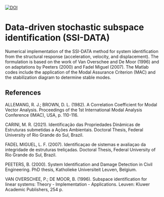 [![DOI](https://zenodo.org/badge/DOI/10.5281/zenodo.7348687.svg)](https://doi.org/10.5281/zenodo.7348687)

# Data-driven stochastic subspace identification (SSI-DATA)

Numerical implementation of the SSI-DATA method for system identification from the structural response (acceleration, velocity, and displacement). The formulation is based on the work of Van Overschee and De Moor (1996) and on adaptations by Peeters (2000) and Fadel Miguel (2007). The Matlab codes include the application of the Modal Assurance Criterion (MAC) and the stabilization diagram to determine stable modes.

## References

ALLEMANG, R. J.; BROWN, D. L. (1982). A Correlation Coefficient for Modal Vector Analysis. Proceedings of the 1st International Modal Analysis Conference (IMAC), USA, p. 110-116. 

CARINI, M. R. (2021). Identificação das Propriedades Dinâmicas de Estruturas submetidas a Ações Ambientais. Doctoral Thesis, Federal University of Rio Grande do Sul, Brazil.

FADEL MIGUEL, L. F. (2007). Identificaçao de sistemas e avaliaçao da integridade de estruturas treliçadas. Doctoral Thesis, Federal University of Rio Grande do Sul, Brazil.

PEETERS, B. (2000). System Identification and Damage Detection in Civil Engineering. PhD thesis, Katholieke Universiteit Leuven, Belgium.

VAN OVERSCHEE, P.; DE MOOR, B. (1996). Subspace identification for linear systems: Theory - Implementation - Applications. Leuven: Kluwer Academic Publishers, 254 p.
